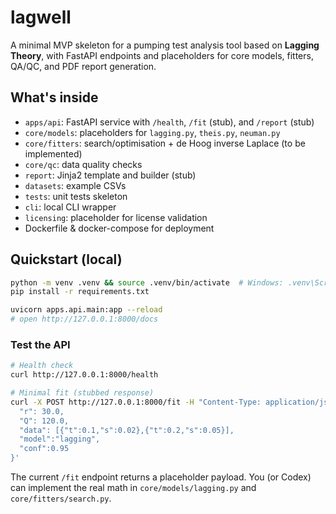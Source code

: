 
# lagwell

A minimal MVP skeleton for a pumping test analysis tool based on **Lagging Theory**, with FastAPI endpoints and placeholders for core models, fitters, QA/QC, and PDF report generation.

## What's inside
- `apps/api`: FastAPI service with `/health`, `/fit` (stub), and `/report` (stub)
- `core/models`: placeholders for `lagging.py`, `theis.py`, `neuman.py`
- `core/fitters`: search/optimisation + de Hoog inverse Laplace (to be implemented)
- `core/qc`: data quality checks
- `report`: Jinja2 template and builder (stub)
- `datasets`: example CSVs
- `tests`: unit tests skeleton
- `cli`: local CLI wrapper
- `licensing`: placeholder for license validation
- Dockerfile & docker-compose for deployment

## Quickstart (local)
```bash
python -m venv .venv && source .venv/bin/activate  # Windows: .venv\Scripts\activate
pip install -r requirements.txt

uvicorn apps.api.main:app --reload
# open http://127.0.0.1:8000/docs
```

### Test the API
```bash
# Health check
curl http://127.0.0.1:8000/health

# Minimal fit (stubbed response)
curl -X POST http://127.0.0.1:8000/fit -H "Content-Type: application/json" -d '{
  "r": 30.0,
  "Q": 120.0,
  "data": [{"t":0.1,"s":0.02},{"t":0.2,"s":0.05}],
  "model":"lagging",
  "conf":0.95
}'
```
The current `/fit` endpoint returns a placeholder payload. You (or Codex) can implement the real math in `core/models/lagging.py` and `core/fitters/search.py`.
